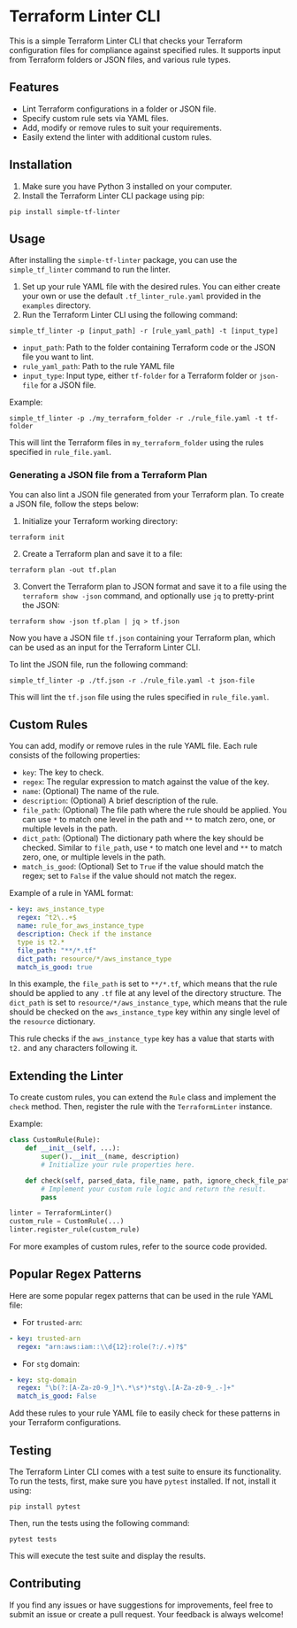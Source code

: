# Terraform Linter CLI

This is a simple Terraform Linter CLI that checks your Terraform configuration files for compliance against specified rules. It supports input from Terraform folders or JSON files, and various rule types.

## Features

* Lint Terraform configurations in a folder or JSON file.
* Specify custom rule sets via YAML files.
* Add, modify or remove rules to suit your requirements.
* Easily extend the linter with additional custom rules.

## Installation

1. Make sure you have Python 3 installed on your computer.
2. Install the Terraform Linter CLI package using pip:

```
pip install simple-tf-linter
```
## Usage

After installing the `simple-tf-linter` package, you can use the `simple_tf_linter` command to run the linter.

1. Set up your rule YAML file with the desired rules. You can either create your own or use the default `.tf_linter_rule.yaml` provided in the `examples` directory.
2. Run the Terraform Linter CLI using the following command:

```
simple_tf_linter -p [input_path] -r [rule_yaml_path] -t [input_type]
```

* `input_path`: Path to the folder containing Terraform code or the JSON file you want to lint.
* `rule_yaml_path`: Path to the rule YAML file
* `input_type`: Input type, either `tf-folder` for a Terraform folder or `json-file` for a JSON file.

Example:

```
simple_tf_linter -p ./my_terraform_folder -r ./rule_file.yaml -t tf-folder
```

This will lint the Terraform files in `my_terraform_folder` using the rules specified in `rule_file.yaml`.

### Generating a JSON file from a Terraform Plan

You can also lint a JSON file generated from your Terraform plan. To create a JSON file, follow the steps below:

1. Initialize your Terraform working directory:

```
terraform init
```

2. Create a Terraform plan and save it to a file:

```
terraform plan -out tf.plan
```

3. Convert the Terraform plan to JSON format and save it to a file using the `terraform show -json` command, and optionally use `jq` to pretty-print the JSON:

```
terraform show -json tf.plan | jq > tf.json
```

Now you have a JSON file `tf.json` containing your Terraform plan, which can be used as an input for the Terraform Linter CLI.

To lint the JSON file, run the following command:

```
simple_tf_linter -p ./tf.json -r ./rule_file.yaml -t json-file
```

This will lint the `tf.json` file using the rules specified in `rule_file.yaml`.


## Custom Rules

You can add, modify or remove rules in the rule YAML file. Each rule consists of the following properties:

* `key`: The key to check.
* `regex`: The regular expression to match against the value of the key.
* `name`: (Optional) The name of the rule.
* `description`: (Optional) A brief description of the rule.
* `file_path`: (Optional) The file path where the rule should be applied. You can use `*` to match one level in the path and `**` to match zero, one, or multiple levels in the path.
* `dict_path`: (Optional) The dictionary path where the key should be checked. Similar to `file_path`, use `*` to match one level and `**` to match zero, one, or multiple levels in the path.
* `match_is_good`: (Optional) Set to `True` if the value should match the regex; set to `False` if the value should not match the regex.

Example of a rule in YAML format:


```yaml
- key: aws_instance_type
  regex: ^t2\..+$
  name: rule_for_aws_instance_type
  description: Check if the instance
  type is t2.*
  file_path: "**/*.tf"
  dict_path: resource/*/aws_instance_type
  match_is_good: true
  ```


In this example, the `file_path` is set to `**/*.tf`, which means that the rule should be applied to any `.tf` file at any level of the directory structure. The `dict_path` is set to `resource/*/aws_instance_type`, which means that the rule should be checked on the `aws_instance_type` key within any single level of the `resource` dictionary.

This rule checks if the `aws_instance_type` key has a value that starts with `t2.` and any characters following it.

## Extending the Linter

To create custom rules, you can extend the `Rule` class and implement the `check` method. Then, register the rule with the `TerraformLinter` instance.

Example:

```python
class CustomRule(Rule):
    def __init__(self, ...):
        super().__init__(name, description)
        # Initialize your rule properties here.

    def check(self, parsed_data, file_name, path, ignore_check_file_path=False):
        # Implement your custom rule logic and return the result.
        pass

linter = TerraformLinter()
custom_rule = CustomRule(...)
linter.register_rule(custom_rule)
```

For more examples of custom rules, refer to the source code provided.

## Popular Regex Patterns

Here are some popular regex patterns that can be used in the rule YAML file:

* For `trusted-arn`:

```yaml
- key: trusted-arn
  regex: "arn:aws:iam::\\d{12}:role(?:/.+)?$"
```

* For `stg` domain:

```yaml
- key: stg-domain
  regex: "\b(?:[A-Za-z0-9_]*\.*\s*)*stg\.[A-Za-z0-9_.-]+"
  match_is_good: False
```

Add these rules to your rule YAML file to easily check for these patterns in your Terraform configurations.

## Testing

The Terraform Linter CLI comes with a test suite to ensure its functionality. To run the tests, first, make sure you have `pytest` installed. If not, install it using:

```
pip install pytest
```

Then, run the tests using the following command:

```
pytest tests
```

This will execute the test suite and display the results.

## Contributing

If you find any issues or have suggestions for improvements, feel free to submit an issue or create a pull request. Your feedback is always welcome!